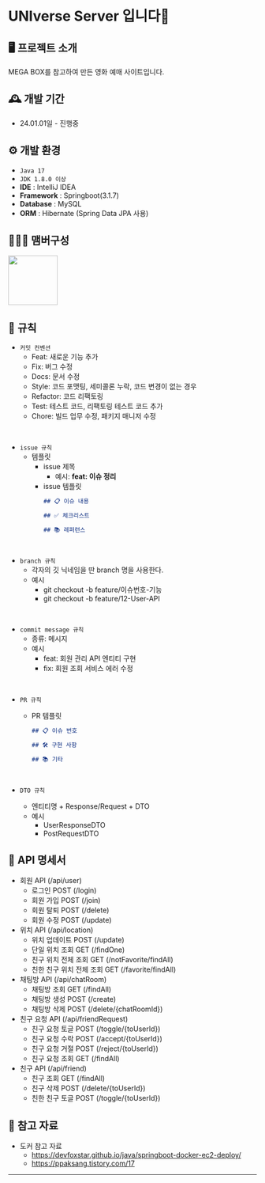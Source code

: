 # UNIverse Server 입니다🤎


## 🖥️ 프로젝트 소개
MEGA BOX를 참고하여 만든 영화 예매 사이트입니다.
<br>

## 🕰️ 개발 기간
* 24.01.01일 - 진행중

## ⚙️ 개발 환경
- `Java 17`
- `JDK 1.8.0 이상`
- **IDE** : IntelliJ IDEA
- **Framework** : Springboot(3.1.7)
- **Database** : MySQL
- **ORM** : Hibernate (Spring Data JPA 사용)

## 🧑‍🤝‍🧑 맴버구성
<p>
    <a href="https://github.com/M-ung">
      <img src="https://avatars.githubusercontent.com/u/126846468?v=4" width="100">
    </a>
</p>

## 📝 규칙
- `커밋 컨벤션`
    - Feat: 새로운 기능 추가
    - Fix: 버그 수정
    - Docs: 문서 수정
    - Style: 코드 포맷팅, 세미콜론 누락, 코드 변경이 없는 경우
    - Refactor: 코드 리팩토링
    - Test: 테스트 코드, 리팩토링 테스트 코드 추가
    - Chore: 빌드 업무 수정, 패키지 매니저 수정
<br>

- `issue 규칙`
    - 템플릿
        - issue 제목
            - 예시: **feat: 이슈 정리**
        - issue 템플릿
            ```markdown
            ## 📋 이슈 내용
            
            ## ✅ 체크리스트
            
            ## 📚 레퍼런스
            
            ```
<br>

- `branch 규칙`
    - 각자의 깃 닉네임을 딴 branch 명을 사용한다.
    - 예시
        - git checkout -b feature/이슈번호-기능
        - git checkout -b feature/12-User-API

<br>

- `commit message 규칙`
    - 종류: 메시지
    - 예시
        - feat: 회원 관리 API 엔티티 구현
        - fix: 회원 조회 서비스 에러 수정 
<br>

- `PR 규칙`
    - PR 템플릿

        ```markdown
        ## 📋 이슈 번호
        
        ## 🛠 구현 사항
        
        ## 📚 기타
        
        ```
        <br>

- `DTO 규칙`
    - 엔티티명 + Response/Request + DTO
    - 예시
        - UserResponseDTO
        - PostRequestDTO

## 📌 API 명세서
- 회원 API (/api/user)
  - 로그인 POST (/login)
  - 회원 가입 POST (/join)
  - 회원 탈퇴 POST (/delete)
  - 회원 수정 POST (/update)
- 위치 API (/api/location)
  - 위치 업데이트 POST (/update)
  - 단일 위치 조회 GET (/findOne)
  - 친구 위치 전체 조회 GET (/notFavorite/findAll)
  - 친한 친구 위치 전체 조회 GET (/favorite/findAll)
- 채팅방 API (/api/chatRoom)
  - 채팅방 조회 GET (/findAll)
  - 채팅방 생성 POST (/create)
  - 채팅방 삭제 POST  (/delete/{chatRoomId})
- 친구 요청 API (/api/friendRequest)
  - 친구 요청 토글 POST (/toggle/{toUserId})
  - 친구 요청 수락 POST (/accept/{toUserId})
  - 친구 요청 거절 POST (/reject/{toUserId})
  - 친구 요청 조회 GET (/findAll)
- 친구 API (/api/friend)
  - 친구 조회 GET (/findAll)
  - 친구 삭제 POST (/delete/{toUserId})
  - 친한 친구 토글 POST (/toggle/{toUserId})

## 📌 참고 자료
- 도커 참고 자료
  - https://devfoxstar.github.io/java/springboot-docker-ec2-deploy/
  - https://ppaksang.tistory.com/17
     
---
